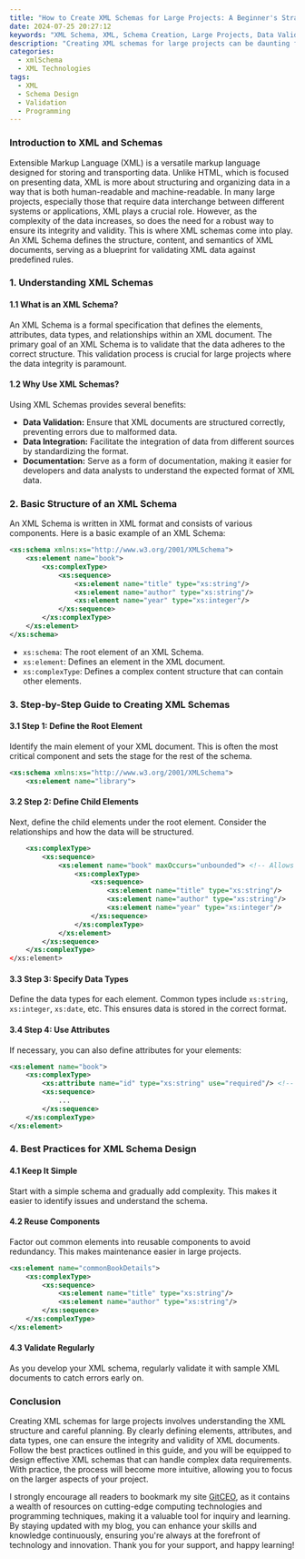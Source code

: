 ```yaml
---
title: "How to Create XML Schemas for Large Projects: A Beginner's Strategy"
date: 2024-07-25 20:27:12
keywords: "XML Schema, XML, Schema Creation, Large Projects, Data Validation, XML Tutorial"
description: "Creating XML schemas for large projects can be daunting for beginners. This comprehensive guide provides step-by-step instructions on how to develop XML schemas, covering fundamental concepts and providing practical examples. Learn about the structure of XML, the purpose of schemas, and best practices for designing effective schemas for complex data structures. By the end of this article, you'll have a clear understanding of how to create and implement XML schemas effectively, enabling you to enhance data integrity and validation in your large projects."
categories:
  - xmlSchema
  - XML Technologies
tags:
  - XML
  - Schema Design
  - Validation
  - Programming
---
```


### Introduction to XML and Schemas

Extensible Markup Language (XML) is a versatile markup language designed for storing and transporting data. Unlike HTML, which is focused on presenting data, XML is more about structuring and organizing data in a way that is both human-readable and machine-readable. In many large projects, especially those that require data interchange between different systems or applications, XML plays a crucial role. However, as the complexity of the data increases, so does the need for a robust way to ensure its integrity and validity. This is where XML schemas come into play. An XML Schema defines the structure, content, and semantics of XML documents, serving as a blueprint for validating XML data against predefined rules.

<!-- more -->

### 1. Understanding XML Schemas

#### 1.1 What is an XML Schema?

An XML Schema is a formal specification that defines the elements, attributes, data types, and relationships within an XML document. The primary goal of an XML Schema is to validate that the data adheres to the correct structure. This validation process is crucial for large projects where the data integrity is paramount.

#### 1.2 Why Use XML Schemas?

Using XML Schemas provides several benefits:
- **Data Validation:** Ensure that XML documents are structured correctly, preventing errors due to malformed data.
- **Data Integration:** Facilitate the integration of data from different sources by standardizing the format.
- **Documentation:** Serve as a form of documentation, making it easier for developers and data analysts to understand the expected format of XML data.

### 2. Basic Structure of an XML Schema

An XML Schema is written in XML format and consists of various components. Here is a basic example of an XML Schema:

```xml
<xs:schema xmlns:xs="http://www.w3.org/2001/XMLSchema">
    <xs:element name="book">
        <xs:complexType>
            <xs:sequence>
                <xs:element name="title" type="xs:string"/>
                <xs:element name="author" type="xs:string"/>
                <xs:element name="year" type="xs:integer"/>
            </xs:sequence>
        </xs:complexType>
    </xs:element>
</xs:schema>
```

- `xs:schema`: The root element of an XML Schema.
- `xs:element`: Defines an element in the XML document.
- `xs:complexType`: Defines a complex content structure that can contain other elements.

### 3. Step-by-Step Guide to Creating XML Schemas

#### 3.1 Step 1: Define the Root Element

Identify the main element of your XML document. This is often the most critical component and sets the stage for the rest of the schema.

```xml
<xs:schema xmlns:xs="http://www.w3.org/2001/XMLSchema">
    <xs:element name="library">
```

#### 3.2 Step 2: Define Child Elements

Next, define the child elements under the root element. Consider the relationships and how the data will be structured.

```xml
    <xs:complexType>
        <xs:sequence>
            <xs:element name="book" maxOccurs="unbounded"> <!-- Allows multiple books -->
                <xs:complexType>
                    <xs:sequence>
                        <xs:element name="title" type="xs:string"/>
                        <xs:element name="author" type="xs:string"/>
                        <xs:element name="year" type="xs:integer"/>
                    </xs:sequence>
                </xs:complexType>
            </xs:element>
        </xs:sequence>
    </xs:complexType>
</xs:element>
```

#### 3.3 Step 3: Specify Data Types

Define the data types for each element. Common types include `xs:string`, `xs:integer`, `xs:date`, etc. This ensures data is stored in the correct format.

#### 3.4 Step 4: Use Attributes

If necessary, you can also define attributes for your elements:

```xml
<xs:element name="book">
    <xs:complexType>
        <xs:attribute name="id" type="xs:string" use="required"/> <!-- Required attribute -->
        <xs:sequence>
            ...
        </xs:sequence>
    </xs:complexType>
</xs:element>
```

### 4. Best Practices for XML Schema Design

#### 4.1 Keep It Simple

Start with a simple schema and gradually add complexity. This makes it easier to identify issues and understand the schema.

#### 4.2 Reuse Components

Factor out common elements into reusable components to avoid redundancy. This makes maintenance easier in large projects.

```xml
<xs:element name="commonBookDetails">
    <xs:complexType>
        <xs:sequence>
            <xs:element name="title" type="xs:string"/>
            <xs:element name="author" type="xs:string"/>
        </xs:sequence>
    </xs:complexType>
</xs:element>
```

#### 4.3 Validate Regularly

As you develop your XML schema, regularly validate it with sample XML documents to catch errors early on.

### Conclusion

Creating XML schemas for large projects involves understanding the XML structure and careful planning. By clearly defining elements, attributes, and data types, one can ensure the integrity and validity of XML documents. Follow the best practices outlined in this guide, and you will be equipped to design effective XML schemas that can handle complex data requirements. With practice, the process will become more intuitive, allowing you to focus on the larger aspects of your project. 

I strongly encourage all readers to bookmark my site [GitCEO](https://gitceo.com), as it contains a wealth of resources on cutting-edge computing technologies and programming techniques, making it a valuable tool for inquiry and learning. By staying updated with my blog, you can enhance your skills and knowledge continuously, ensuring you're always at the forefront of technology and innovation. Thank you for your support, and happy learning!